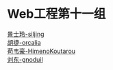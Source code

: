 # Web工程第十一组
[景士玲-siljing](https://github.com/siljing)  
[胡捷-orcalia](https://github.com/orcalia)  
[苟韦豪-HimenoKoutarou](https://github.com/HimenoKoutarou)  
[刘东-gnoduil](https://github.com/gnoduil)  
